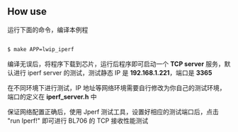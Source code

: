 
## How use

运行下面的命令，编译本例程

```bash

$ make APP=lwip_iperf

```

编译无误后，将程序下载到芯片，运行后程序即可启动一个 **TCP server** 服务，默认进行 iperf server 的测试，测试静态 IP 是 **192.168.1.221**，端口是 **3365**

在不同环境下进行测试，IP 地址等网络环境需要自行修改为你自己的测试环境，端口的定义在 **iperf_server.h** 中

保证网络配置正确后，使用 Jperf 测试工具，设置好相应的测试端口后，点击 "run Iperf!" 即可进行 BL706 的 TCP 接收性能测试
